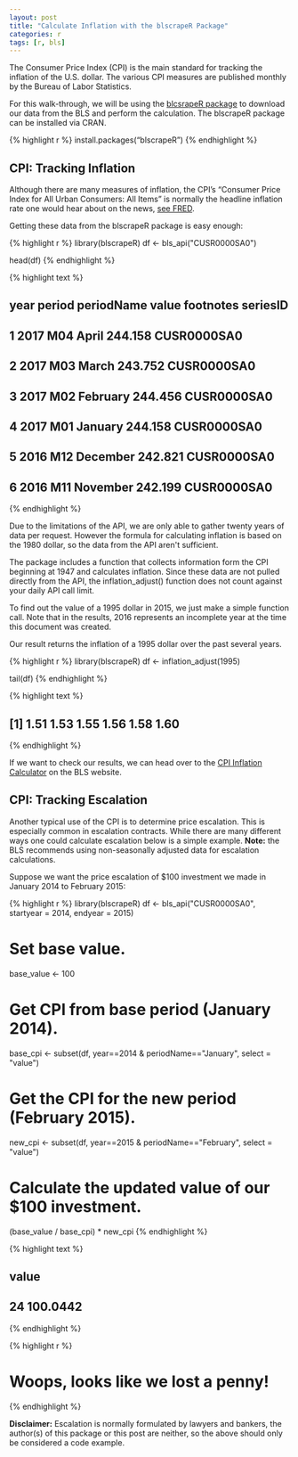 ```yaml
---
layout: post
title: "Calculate Inflation with the blscrapeR Package"
categories: r
tags: [r, bls]
---
```




The Consumer Price Index (CPI) is the main standard for tracking the inflation of the U.S. dollar. The various CPI measures are published monthly by the Bureau of Labor Statistics.

For this walk-through, we will be using the [blcsrapeR package](https://github.com/keberwein/blscrapeR) to download our data from the BLS and perform the calculation. The blscrapeR package can be installed via CRAN.


{% highlight r %}
install.packages(“blscrapeR”)
{% endhighlight %}

## CPI: Tracking Inflation

Although there are many measures of inflation, the CPI’s “Consumer Price Index for All Urban Consumers: All Items” is normally the headline inflation rate one would hear about on the news, [see FRED](https://fred.stlouisfed.org/series/CPIAUCSL).

Getting these data from the blscrapeR package is easy enough:


{% highlight r %}
library(blscrapeR)
df <- bls_api("CUSR0000SA0")

head(df)
{% endhighlight %}



{% highlight text %}
##   year period periodName   value footnotes    seriesID
## 1 2017    M04      April 244.158           CUSR0000SA0
## 2 2017    M03      March 243.752           CUSR0000SA0
## 3 2017    M02   February 244.456           CUSR0000SA0
## 4 2017    M01    January 244.158           CUSR0000SA0
## 5 2016    M12   December 242.821           CUSR0000SA0
## 6 2016    M11   November 242.199           CUSR0000SA0
{% endhighlight %}

Due to the limitations of the API, we are only able to gather twenty years of data per request. However the formula for calculating inflation is based on the 1980 dollar, so the data from the API aren't sufficient.

The package includes a function that collects information form the CPI beginning at 1947 and calculates inflation. Since these data are not pulled directly from the API, the inflation_adjust() function does not count against your daily API call limit.

To find out the value of a 1995 dollar in 2015, we just make a simple function call. Note that in the results, 2016 represents an incomplete year at the time this document was created.

Our result returns the inflation of a 1995 dollar over the past several years.


{% highlight r %}
library(blscrapeR)
df <- inflation_adjust(1995)

tail(df)
{% endhighlight %}



{% highlight text %}
## [1] 1.51 1.53 1.55 1.56 1.58 1.60
{% endhighlight %}

If we want to check our results, we can head over to the [CPI Inflation Calculator](https://data.bls.gov/cgi-bin/cpicalc.pl) on the BLS website.

## CPI: Tracking Escalation

Another typical use of the CPI is to determine price escalation. This is especially common in escalation contracts. While there are many different ways one could calculate escalation below is a simple example. **Note:** the BLS recommends using non-seasonally adjusted data for escalation calculations.

Suppose we want the price escalation of $100 investment we made in January 2014 to February 2015:


{% highlight r %}
library(blscrapeR)
df <- bls_api("CUSR0000SA0",
              startyear = 2014, endyear = 2015)
# Set base value.
base_value <- 100
# Get CPI from base period (January 2014).
base_cpi <- subset(df, year==2014 & periodName=="January", select = "value")
# Get the CPI for the new period (February 2015).
new_cpi <- subset(df, year==2015 & periodName=="February", select = "value")
# Calculate the updated value of our $100 investment.
(base_value / base_cpi) * new_cpi
{% endhighlight %}



{% highlight text %}
##       value
## 24 100.0442
{% endhighlight %}



{% highlight r %}
# Woops, looks like we lost a penny!
{% endhighlight %}

**Disclaimer:** Escalation is normally formulated by lawyers and bankers, the author(s) of this package or this post are neither, so the above should only be considered a code example.






